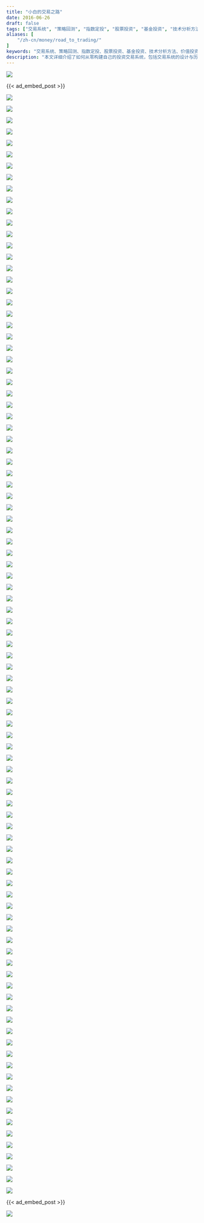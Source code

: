 ```yaml
---
title: "小白的交易之路"
date: 2016-06-26
draft: false
tags: ["交易系统", "策略回测", "指数定投", "股票投资", "基金投资", "技术分析方法", "价值投资", "交易心理", "设计技术指标", "止损", "资产相关度", "大类资产配置", "海龟交易系统", "双均线交易系统", "风险管理", "交易日记"]
aliases: [
    "/zh-cn/money/road_to_trading/"
]
keywords: "交易系统、策略回测、指数定投、股票投资、基金投资、技术分析方法、价值投资、交易心理、设计技术指标、止损、资产相关度、大类资产配置、海龟交易系统、双均线交易系统、风险管理、交易日记"
description: "本文详细介绍了如何从零构建自己的投资交易系统，包括交易系统的设计与历史回测、股票基金投资基本知识、技术分析与基本面分析的区别、投资交易的心理建设、交易仓位的资金管理及风险管理、止损点的设置、大类资产相关度的分析与配置、海龟交易系统与双均线交易系统的介绍，最后介绍了交易日记的详细编写过程，致力于提高你的股票基金交易能力的建设"
---
```


![](https://img.bmpi.dev/road-to-trade.001.png)

{{< ad_embed_post >}}

![](https://img.bmpi.dev/road-to-trade.002.png)

![](https://img.bmpi.dev/road-to-trade.003.png)

![](https://img.bmpi.dev/road-to-trade.004.png)

![](https://img.bmpi.dev/road-to-trade.005.png)

![](https://img.bmpi.dev/road-to-trade.006.png)

![](https://img.bmpi.dev/road-to-trade.007.png)

![](https://img.bmpi.dev/road-to-trade.008.png)

![](https://img.bmpi.dev/road-to-trade.009.png)

![](https://img.bmpi.dev/road-to-trade.010.png)

![](https://img.bmpi.dev/road-to-trade.011.png)

![](https://img.bmpi.dev/road-to-trade.012.png)

![](https://img.bmpi.dev/road-to-trade.013.png)

![](https://img.bmpi.dev/road-to-trade.014.png)

![](https://img.bmpi.dev/road-to-trade.015.png)

![](https://img.bmpi.dev/road-to-trade.016.png)

![](https://img.bmpi.dev/road-to-trade.017.png)

![](https://img.bmpi.dev/road-to-trade.018.png)

![](https://img.bmpi.dev/road-to-trade.019.png)

![](https://img.bmpi.dev/road-to-trade.020.png)

![](https://img.bmpi.dev/road-to-trade.021.png)

![](https://img.bmpi.dev/road-to-trade.022.png)

![](https://img.bmpi.dev/road-to-trade.023.png)

![](https://img.bmpi.dev/road-to-trade.024.png)

![](https://img.bmpi.dev/road-to-trade.025.png)

![](https://img.bmpi.dev/road-to-trade.026.png)

![](https://img.bmpi.dev/road-to-trade.027.png)

![](https://img.bmpi.dev/road-to-trade.028.png)

![](https://img.bmpi.dev/road-to-trade.029.png)

![](https://img.bmpi.dev/road-to-trade.030.png)

![](https://img.bmpi.dev/road-to-trade.031.png)

![](https://img.bmpi.dev/road-to-trade.032.png)

![](https://img.bmpi.dev/road-to-trade.033.png)

![](https://img.bmpi.dev/road-to-trade.034.png)

![](https://img.bmpi.dev/road-to-trade.035.png)

![](https://img.bmpi.dev/road-to-trade.036.png)

![](https://img.bmpi.dev/road-to-trade.037.png)

![](https://img.bmpi.dev/road-to-trade.038.png)

![](https://img.bmpi.dev/road-to-trade.039.png)

![](https://img.bmpi.dev/road-to-trade.040.png)

![](https://img.bmpi.dev/road-to-trade.041.png)

![](https://img.bmpi.dev/road-to-trade.042.png)

![](https://img.bmpi.dev/road-to-trade.043.png)

![](https://img.bmpi.dev/road-to-trade.044.png)

![](https://img.bmpi.dev/road-to-trade.045.png)

![](https://img.bmpi.dev/road-to-trade.046.png)

![](https://img.bmpi.dev/road-to-trade.047.png)

![](https://img.bmpi.dev/road-to-trade.048.png)

![](https://img.bmpi.dev/road-to-trade.049.png)

![](https://img.bmpi.dev/road-to-trade.050.png)

![](https://img.bmpi.dev/road-to-trade.051.png)

![](https://img.bmpi.dev/road-to-trade.052.png)

![](https://img.bmpi.dev/road-to-trade.053.png)

![](https://img.bmpi.dev/road-to-trade.054.png)

![](https://img.bmpi.dev/road-to-trade.055.png)

![](https://img.bmpi.dev/road-to-trade.056.png)

![](https://img.bmpi.dev/road-to-trade.057.png)

![](https://img.bmpi.dev/road-to-trade.058.png)

![](https://img.bmpi.dev/road-to-trade.059.png)

![](https://img.bmpi.dev/road-to-trade.060.png)

![](https://img.bmpi.dev/road-to-trade.061.png)

![](https://img.bmpi.dev/road-to-trade.062.png)

![](https://img.bmpi.dev/road-to-trade.063.png)

![](https://img.bmpi.dev/road-to-trade.064.png)

![](https://img.bmpi.dev/road-to-trade.065.png)

![](https://img.bmpi.dev/road-to-trade.066.png)

![](https://img.bmpi.dev/road-to-trade.067.png)

![](https://img.bmpi.dev/road-to-trade.068.png)

![](https://img.bmpi.dev/road-to-trade.069.png)

![](https://img.bmpi.dev/road-to-trade.070.png)

![](https://img.bmpi.dev/road-to-trade.071.png)

![](https://img.bmpi.dev/road-to-trade.072.png)

![](https://img.bmpi.dev/road-to-trade.073.png)

![](https://img.bmpi.dev/road-to-trade.074.png)

![](https://img.bmpi.dev/road-to-trade.075.png)

![](https://img.bmpi.dev/road-to-trade.076.png)

![](https://img.bmpi.dev/road-to-trade.077.png)

![](https://img.bmpi.dev/road-to-trade.078.png)

![](https://img.bmpi.dev/road-to-trade.079.png)

![](https://img.bmpi.dev/road-to-trade.080.png)

![](https://img.bmpi.dev/road-to-trade.081.png)

![](https://img.bmpi.dev/road-to-trade.082.png)

![](https://img.bmpi.dev/road-to-trade.083.png)

![](https://img.bmpi.dev/road-to-trade.084.png)

![](https://img.bmpi.dev/road-to-trade.085.png)

![](https://img.bmpi.dev/road-to-trade.086.png)

![](https://img.bmpi.dev/road-to-trade.087.png)

![](https://img.bmpi.dev/road-to-trade.088.png)

![](https://img.bmpi.dev/road-to-trade.089.png)

![](https://img.bmpi.dev/road-to-trade.090.png)

![](https://img.bmpi.dev/road-to-trade.091.png)

![](https://img.bmpi.dev/road-to-trade.092.png)

![](https://img.bmpi.dev/road-to-trade.093.png)

![](https://img.bmpi.dev/road-to-trade.094.png)

![](https://img.bmpi.dev/road-to-trade.095.png)

![](https://img.bmpi.dev/road-to-trade.096.png)

![](https://img.bmpi.dev/road-to-trade.097.png)

![](https://img.bmpi.dev/road-to-trade.098.png)

{{< ad_embed_post >}}

![](https://img.bmpi.dev/road-to-trade.099.png)
